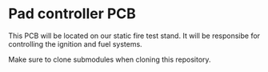 # Pad controller PCB

This PCB will be located on our static fire test stand. It will be responsibe for controlling the ignition and fuel systems.

Make sure to clone submodules when cloning this repository.
